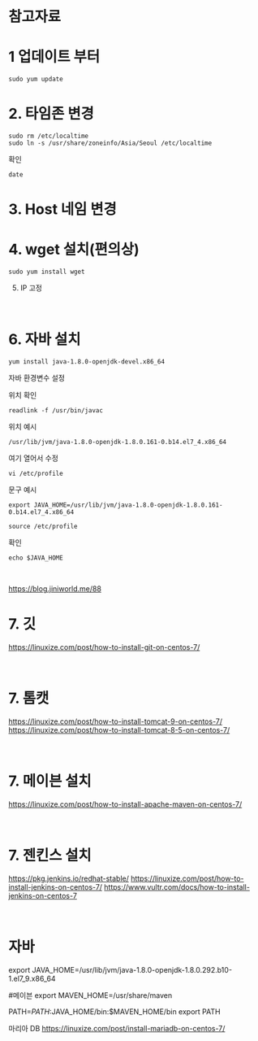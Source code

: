 # 참고자료


# 1 업데이트 부터

```
sudo yum update
```


# 2. 타임존 변경
```
sudo rm /etc/localtime
sudo ln -s /usr/share/zoneinfo/Asia/Seoul /etc/localtime
```
확인
```
date
```

# 3. Host 네임 변경

# 4. wget  설치(편의상)
```
sudo yum install wget
```

5. IP 고정


<br />

# 6. 자바 설치

```
yum install java-1.8.0-openjdk-devel.x86_64
```

자바 환경변수 설정


위치 확인
```
readlink -f /usr/bin/javac
```

위치 예시
```
/usr/lib/jvm/java-1.8.0-openjdk-1.8.0.161-0.b14.el7_4.x86_64
```

여기 열어서 수정
```
vi /etc/profile
```

문구 예시
```
export JAVA_HOME=/usr/lib/jvm/java-1.8.0-openjdk-1.8.0.161-0.b14.el7_4.x86_64
```

```
source /etc/profile
```

확인
```
echo $JAVA_HOME
```

<br />

https://blog.jiniworld.me/88

# 7. 깃
https://linuxize.com/post/how-to-install-git-on-centos-7/

<br />

# 7. 톰캣
https://linuxize.com/post/how-to-install-tomcat-9-on-centos-7/
https://linuxize.com/post/how-to-install-tomcat-8-5-on-centos-7/

<br />

# 7. 메이븐 설치
https://linuxize.com/post/how-to-install-apache-maven-on-centos-7/

<br />

# 7. 젠킨스 설치
https://pkg.jenkins.io/redhat-stable/
https://linuxize.com/post/how-to-install-jenkins-on-centos-7/
https://www.vultr.com/docs/how-to-install-jenkins-on-centos-7

<br />

# 자바
export JAVA_HOME=/usr/lib/jvm/java-1.8.0-openjdk-1.8.0.292.b10-1.el7_9.x86_64

#메이븐
export MAVEN_HOME=/usr/share/maven

PATH=$PATH:$JAVA_HOME/bin:$MAVEN_HOME/bin
export PATH

마리아 DB
https://linuxize.com/post/install-mariadb-on-centos-7/

















